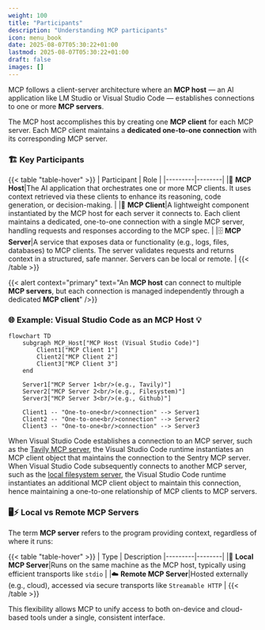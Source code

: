 ```yaml
---
weight: 100
title: "Participants"
description: "Understanding MCP participants"
icon: menu_book
date: 2025-08-07T05:30:22+01:00
lastmod: 2025-08-07T05:30:22+01:00
draft: false
images: []
---
```


MCP follows a client-server architecture where an **MCP host** — an AI application like LM Studio or Visual Studio Code — establishes connections to one or more **MCP servers**. 

The MCP host accomplishes this by creating one **MCP client** for each MCP server. Each MCP client maintains a **dedicated one-to-one connection** with its corresponding MCP server.

### 🏗️ Key Participants 


{{< table "table-hover" >}}
| Participant | Role |
|---------|--------|
|🤖 **MCP Host**|The AI application that orchestrates one or more MCP clients. It uses context retrieved via these clients to enhance its reasoning, code generation, or decision-making.
 |
|🔄 **MCP Client**|A lightweight component instantiated by the MCP host for each server it connects to. Each client maintains a dedicated, one-to-one connection with a single MCP server, handling requests and responses according to the MCP spec.
 |
|🗄️ **MCP Server**|A service that exposes data or functionality (e.g., logs, files, databases) to MCP clients. The server validates requests and returns context in a structured, safe manner. Servers can be local or remote.
 |
{{< /table >}}

{{< alert context="primary" text="An **MCP host** can connect to multiple **MCP servers**, but each connection is managed independently through a dedicated **MCP client**" />}}

### 🌐 Example: Visual Studio Code as an MCP Host 💡

```mermaid
flowchart TD
    subgraph MCP_Host["MCP Host (Visual Studio Code)"]
        Client1["MCP Client 1"]
        Client2["MCP Client 2"]
        Client3["MCP Client 3"]
    end

    Server1["MCP Server 1<br/>(e.g., Tavily)"]
    Server2["MCP Server 2<br/>(e.g., Filesystem)"]
    Server3["MCP Server 3<br/>(e.g., Github)"]

    Client1 -- "One-to-one<br/>connection" --> Server1
    Client2 -- "One-to-one<br/>connection" --> Server2
    Client3 -- "One-to-one<br/>connection" --> Server3

``` 
When Visual Studio Code establishes a connection to an MCP server, such as the [Tavily MCP server](https://www.nuget.org/packages/Tavily.McpServer/0.2.0-beta), the Visual Studio Code runtime instantiates an MCP client object that maintains the connection to the Sentry MCP server. When Visual Studio Code subsequently connects to another MCP server, such as the [local filesystem server](https://github.com/modelcontextprotocol/servers/tree/main/src/filesystem), the Visual Studio Code runtime instantiates an additional MCP client object to maintain this connection, hence maintaining a one-to-one relationship of MCP clients to MCP servers.

### 🖥️⚡ Local vs Remote MCP Servers
The term **MCP server** refers to the program providing context, regardless of where it runs:

{{< table "table-hover" >}}
| Type | Description
|---------|--------|
|💾 **Local MCP Server**|Runs on the same machine as the MCP host, typically using efficient transports like `stdio`
 |
|☁️ **Remote MCP Server**|Hosted externally (e.g., cloud), accessed via secure transports like `Streamable HTTP`
 |
{{< /table >}}

This flexibility allows MCP to unify access to both on-device and cloud-based tools under a single, consistent interface.

